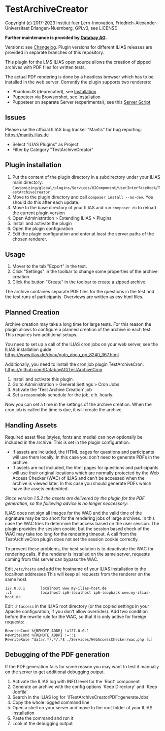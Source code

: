 # TestArchiveCreator

Copyright (c) 2017-2023 Institut fuer Lern-Innovation, Friedrich-Alexander-Universitaet Erlangen-Nuernberg, GPLv3, see LICENSE

**Further maintenance is provided by [Databay AG](https://www.databay.de).**

Versions: see [Changelog](CHANGELOG.md). Plugin versions for different ILIAS releases are provided in separate branches of this repository.

This plugin for the LMS ILIAS open source allows the creation of zipped archives with PDF files for written tests.

The actual PDF rendering is done by a headless browser which has to be installed in the web server. Corrently the plugin supports two renderers:

* PhantomJS (deprecated), see [Installation](./docs/install-phantomjs.md)
* Puppeteer via Browsershot, see [Installation](./docs/install-puppeteer-browsershot.md)
* Puppeteer on separate Server (experimental), see this [Server Script](https://github.com/fneumann/tarc-pdf)

## Issues

Please use the official ILIAS bug tracker "Mantis" for bug reporting: https://mantis.ilias.de
* Select "ILIAS Plugins" as Project
* Filter by Category "TestArchiveCreator"

## Plugin installation

1. Put the content of the plugin directory in a subdirectory under your ILIAS main directory:
`Customizing/global/plugins/Services/UIComponent/UserInterfaceHook/TestArchiveCreator`
2. Move to the plugin directory and call `composer install --no-dev`. You should do this after each update.
3. Move to the base directory of your ILIAS and run `composer du` to reload the current plugin version
4. Open Administration > Extending ILIAS > Plugins
5. Install and activate the plugin
6. Open the plugin configuration
7. Edit the plugin configuration and enter at least the server paths of the chosen renderer.


## Usage

1. Mover to the tab "Export" in the test.
3. Click "Settings" in the toolbar to change some properties of the archive creation.
2. Click the button "Create" in the toolbar to create a zipped archive.

The archive containes separate PDF files for the questions in the test and the test runs of participants. Overviews are written as csv html files.

## Planned Creation

Archive creation may take a long time for large tests. For this reason the plugin allows to configure a planned creation of the archive in each test. This requires two additional setups.

You need to set up a call of the ILIAS cron jobs on your web server, see the ILIAS installation guide:
https://www.ilias.de/docu/goto_docu_pg_8240_367.html

Additionally, you need to install the cron job plugin TestArchiveCron:
https://github.com/DatabayAG/TestArchiveCron

1. Install and activate this plugin.
2. Go to Administration > General Settings > Cron Jobs
3. Activate the 'Test Archive Creation' job
4. Set a reasonable schedule for the job, e.h. hourly.

Now you can set a time in the settings of the archive creation. When the cron job is called the time is due, it
will create the archive.

## Handling Assets

Required asset files (styles, fonts and media) can now optionally be included in the archive. This is set in the plugin configuration.
* If assets are included, the HTML pages for questions and participants will use them locally. In this case you don't need to generate PDFs in the archive.
* If assets are not included, the html pages for questions and participants will use their original locations which are normally protected by the Web Access Checker (WAC) of ILIAS and can't be accessed when the archive is viewed later. In this case you should generate PDFs which have the assets embedded. 

*Since version 1.5.2 the assets are delivered by the plugin for the PDF generation, so the following advice is no longer neccessary:*

ILIAS does not sign all images for the WAC and the valid time of the signature may be too short for the rendering jobs of large archives. In this case the WAC tries to determine the access based on the user session. The plugin provides the session cookie, but the session based check of the WAC may take too long for the rendering timeout. A call from the TestArchiveCron plugin does not set the session cookie correctly.

To prevent these problems, the best solution is to deactivate the WAC for rendering calls. If the renderer is installed on the same server, requests coming from this server can bypass the WAC.

Edit `/etc/hosts` and add the hostname of your ILIAS installation to the localhost addresses This will keep all requests from the renderer on the same host.

    127.0.0.1       localhost www.my-ilias-host.de
    ::1             localhost ip6-localhost ip6-loopback www.my-ilias-host.de

Edit `.htaccess` in the ILIAS root directory (or the copied settings in your Apache configuration, if you don't allow overrides). Add two condition before the rewrite rule for the WAC, so that it is only active for foreign requests:

    RewriteCond %{REMOTE_ADDR} !=127.0.0.1
    RewriteCond %{REMOTE_ADDR} !=::1
	RewriteRule ^data/.*/.*/.*$ ./Services/WebAccessChecker/wac.php [L]


## Debugging of the PDF generation
If the PDF generation fails for some reason you may want to test it manually on the server to get additional debugging output.

1. Activate the ILIAS log with INFO level for the 'Root' component
2. Generate an archive with the config options 'Keep Directory' and 'Keep Jobfile'
3. Search in the ILIAS log for 'ilTestArchiveCreatorPDF::generateJobs'
4. Copy the whole logged command line
5. Open a shell on your server and move to the root folder of your ILIAS installation
6. Paste the command and run it
7. Look at the debugging output
